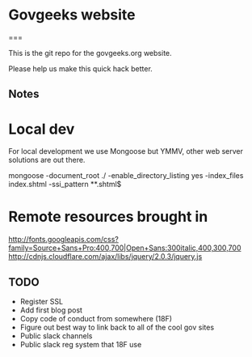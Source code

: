 # Govgeeks website
===

This is the git repo for the govgeeks.org website.

Please help us make this quick hack better.

## Notes

# Local dev

For local development we use Mongoose but YMMV, other web server solutions are out there.

mongoose -document_root ./ -enable_directory_listing yes -index_files index.shtml -ssi_pattern **.shtml$

# Remote resources brought in
http://fonts.googleapis.com/css?family=Source+Sans+Pro:400,700|Open+Sans:300italic,400,300,700
http://cdnjs.cloudflare.com/ajax/libs/jquery/2.0.3/jquery.js

## TODO

- Register SSL
- Add first blog post
- Copy code of conduct from somewhere (18F)
- Figure out best way to link back to all of the cool gov sites
- Public slack channels
- Public slack reg system that 18F use
